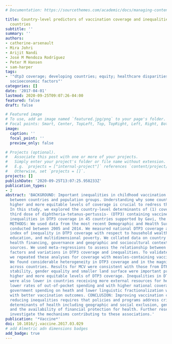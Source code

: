 ```yaml
---
# Documentation: https://sourcethemes.com/academic/docs/managing-content/

title: Country-level predictors of vaccination coverage and inequalities in Gavi-supported
  countries
subtitle: ''
summary: ''
authors:
- catherine-arsenault
- Mira Johri
- Arijit Nandi
- José M Mendoza Rodrı́guez
- Peter M Hansen
- sam-harper
tags:
- '"dtp3 coverage; developing countries; equity; healthcare disparities; mcv coverage;
  socioeconomic factors"'
categories: []
date: '2017-04-01'
lastmod: 2020-09-25T09:07:26-04:00
featured: false
draft: false

# Featured image
# To use, add an image named `featured.jpg/png` to your page's folder.
# Focal points: Smart, Center, TopLeft, Top, TopRight, Left, Right, BottomLeft, Bottom, BottomRight.
image:
  caption: ''
  focal_point: ''
  preview_only: false

# Projects (optional).
#   Associate this post with one or more of your projects.
#   Simply enter your project's folder or file name without extension.
#   E.g. `projects = ["internal-project"]` references `content/project/deep-learning/index.md`.
#   Otherwise, set `projects = []`.
projects: []
publishDate: '2020-09-25T13:07:25.958233Z'
publication_types:
- 2
abstract: 'BACKGROUND: Important inequalities in childhood vaccination coverage persist
  between countries and population groups. Understanding why some countries achieve
  higher and more equitable levels of coverage is crucial to redress these inequalities.
  In this study, we explored the country-level determinants of (1) coverage of the
  third dose of diphtheria-tetanus-pertussis- (DTP3) containing vaccine and (2) within-country
  inequalities in DTP3 coverage in 45 countries supported by Gavi, the Vaccine Alliance.
  METHODS: We used data from the most recent Demographic and Health Surveys (DHS)
  conducted between 2005 and 2014. We measured national DTP3 coverage and the slope
  index of inequality in DTP3 coverage with respect to household wealth, maternal
  education, and multidimensional poverty. We collated data on country health systems,
  health financing, governance and geographic and sociocultural contexts from published
  sources. We used meta-regressions to assess the relationship between these country-level
  factors and variations in DTP3 coverage and inequalities. To validate our findings,
  we repeated these analyses for coverage with measles-containing vaccine (MCV). RESULTS:
  We found considerable heterogeneity in DTP3 coverage and in the magnitude of inequalities
  across countries. Results for MCV were consistent with those from DTP3. Political
  stability, gender equality and smaller land surface were important predictors of
  higher and more equitable levels of DTP3 coverage. Inequalities in DTP3 coverage
  were also lower in countries receiving more external resources for health, with
  lower rates of out-of-pocket spending and with higher national coverage. Greater
  government spending on heath and lower linguistic fractionalization were also consistent
  with better vaccination outcomes. CONCLUSION: Improving vaccination coverage and
  reducing inequalities requires that policies and programs address critical social
  determinants of health including geographic and social exclusion, gender inequality
  and the availability of financial protection for health. Further research should
  investigate the mechanisms contributing to these associations.'
publication: '*Vaccine*'
doi: 10.1016/j.vaccine.2017.03.029
# add Almetric adn dimensions badges
add_badge: true
---
```

